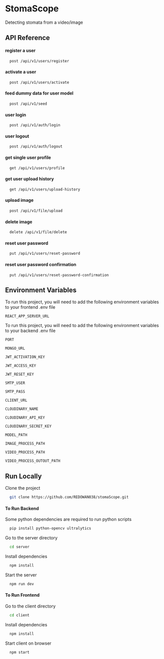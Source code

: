 
# StomaScope

Detecting stomata from a video/image

## API Reference

#### register a user

```http
  post /api/v1/users/register
```

#### activate a user

```http
  post /api/v1/users/activate
```

#### feed dummy data for user model

```http
  post /api/v1/seed
```

#### user login

```http
  post /api/v1/auth/login
```

#### user logout

```http
  post /api/v1/auth/logout
```

#### get single user profile

```http
  get /api/v1/users/profile
```

#### get user upload history

```http
  get /api/v1/users/upload-history
```


#### upload image

```http
  post /api/v1/file/upload
```


#### delete image

```http
  delete /api/v1/file/delete
```


#### reset user password

```http
  put /api/v1/users/reset-password
```

#### reset user password confirmation

```http
  put /api/v1/users/reset-password-confirmation
```

## Environment Variables


To run this project, you will need to add the following environment variables to your frontend 
.env file

`REACT_APP_SERVER_URL`


To run this project, you will need to add the following environment variables to your backend 
.env file

`PORT`

`MONGO_URL`

`JWT_ACTIVATION_KEY`

`JWT_ACCESS_KEY`

`JWT_RESET_KEY`

`SMTP_USER`

`SMTP_PASS`

`CLIENT_URL`

`CLOUDINARY_NAME`

`CLOUDINARY_API_KEY`

`CLOUDINARY_SECRET_KEY`

`MODEL_PATH`

`IMAGE_PROCESS_PATH`

`VIDEO_PROCESS_PATH`

`VIDEO_PROCESS_OUTOUT_PATH`



## Run Locally

Clone the project

```bash
  git clone https://github.com/REDOWAN038/stomaScope.git
```

#### To Run Backend
Some python dependencies are required to run python scripts

```bash
  pip install python-opencv ultralytics
```

Go to the server directory

```bash
  cd server
```

Install dependencies

```bash
  npm install
```

Start the server

```bash
  npm run dev
```

#### To Run Frontend
Go to the client directory

```bash
  cd client
```

Install dependencies

```bash
  npm install
```

Start client on browser

```bash
  npm start
```


